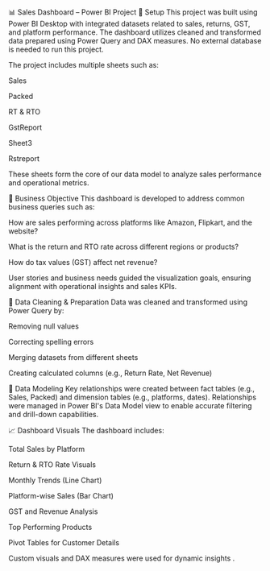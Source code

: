 📊 Sales Dashboard – Power BI Project
🔧 Setup
This project was built using Power BI Desktop with integrated datasets related to sales, returns, GST, and platform performance. The dashboard utilizes cleaned and transformed data prepared using Power Query and DAX measures. No external database is needed to run this project.

The project includes multiple sheets such as:

Sales

Packed

RT & RTO

GstReport

Sheet3

Rstreport

These sheets form the core of our data model to analyze sales performance and operational metrics.

💼 Business Objective
This dashboard is developed to address common business queries such as:

How are sales performing across platforms like Amazon, Flipkart, and the website?

What is the return and RTO rate across different regions or products?

How do tax values (GST) affect net revenue?

User stories and business needs guided the visualization goals, ensuring alignment with operational insights and sales KPIs.

🧹 Data Cleaning & Preparation
Data was cleaned and transformed using Power Query by:

Removing null values

Correcting spelling errors

Merging datasets from different sheets

Creating calculated columns (e.g., Return Rate, Net Revenue)

🧠 Data Modeling
Key relationships were created between fact tables (e.g., Sales, Packed) and dimension tables (e.g., platforms, dates). Relationships were managed in Power BI's Data Model view to enable accurate filtering and drill-down capabilities.

📈 Dashboard Visuals
The dashboard includes:

Total Sales by Platform

Return & RTO Rate Visuals

Monthly Trends (Line Chart)

Platform-wise Sales (Bar Chart)

GST and Revenue Analysis

Top Performing Products

Pivot Tables for Customer Details

Custom visuals and DAX measures were used for dynamic insights .

